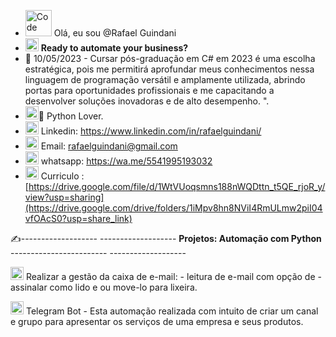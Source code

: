 - <img src="https://cdn-icons-png.flaticon.com/128/3891/3891140.png" data-src="https://cdn-icons-png.flaticon.com/128/3891/3891140.png" alt="Code " title="Code " width="42" height="42" class="lzy lazyload--done" srcset="https://cdn-icons-png.flaticon.com/128/3891/3891140.png 4x"> Olá, eu sou @Rafael Guindani
- <img src="https://cdn-icons-png.flaticon.com/128/4712/4712222.png" data-src="https://cdn-icons-png.flaticon.com/128/4712/4712222.png" alt="Bot" title="Bot" width="21" height="21" class="lzy lazyload--done" srcset="https://cdn-icons-png.flaticon.com/128/4712/4712222.png 4x"> <b>Ready to automate your business?</b>
- 🌱 10/05/2023 - Cursar pós-graduação em C# em 2023 é uma escolha estratégica, pois me permitirá aprofundar meus conhecimentos nessa linguagem de programação versátil e amplamente utilizada, abrindo portas para oportunidades profissionais e me capacitando a desenvolver soluções inovadoras e de alto desempenho. ".
- <img src="https://cdn-icons-png.flaticon.com/128/1387/1387537.png" data-src="https://cdn-icons-png.flaticon.com/128/1387/1387537.png" alt="Python " title="Python " width="21" height="21" class="lzy lazyload--done" srcset="https://cdn-icons-png.flaticon.com/128/1387/1387537.png 4x">💞️ Python Lover. 
- <img src="https://cdn-icons-png.flaticon.com/128/2504/2504923.png" data-src="https://cdn-icons-png.flaticon.com/128/2504/2504923.png" alt="Linkedin " title="Linkedin " width="21" height="21" class="lzy lazyload--done" srcset="https://cdn-icons-png.flaticon.com/128/2504/2504923.png 4x"> Linkedin: https://www.linkedin.com/in/rafaelguindani/
- <img src="https://cdn-icons-png.flaticon.com/128/2504/2504727.png" data-src="https://cdn-icons-png.flaticon.com/128/2504/2504727.png" alt="gmail " title="gmail " width="21" height="21" class="lzy lazyload--done" srcset="https://cdn-icons-png.flaticon.com/128/2504/2504727.png 4x"> Email: rafaelguindani@gmail.com
- <img src="https://cdn-icons-png.flaticon.com/512/3992/3992601.png" width="21" height="21" alt="" title="" class="img-small"> whatsapp: https://wa.me/5541995193032
- <img src="https://cdn-icons-png.flaticon.com/128/1527/1527101.png" data-src="https://cdn-icons-png.flaticon.com/128/1527/1527101.png" alt="Currículo " title="Currículo " width="21" height="21" class="lzy lazyload--done" srcset="https://cdn-icons-png.flaticon.com/128/1527/1527101.png 4x"> Curriculo : [https://drive.google.com/file/d/1WtVUoqsmns188nWQDttn_t5QE_rjoR_y/view?usp=sharing](https://drive.google.com/drive/folders/1iMpv8hn8NViI4RmULmw2piI04vfOAcS0?usp=share_link)

✍️-------------------  -------------------  <b>Projetos: Automação com Python</b>  ------------------------ ------------------- 

<img src="https://cdn-icons-png.flaticon.com/128/8521/8521607.png" data-src="https://cdn-icons-png.flaticon.com/128/8521/8521607.png" alt="Automate" title="Automate" width="21" height="21" class="lzy lazyload--done" srcset="https://cdn-icons-png.flaticon.com/128/8521/8521607.png 4x"> Realizar a gestão da caixa de e-mail: 
    - leitura de e-mail com opção de
    - assinalar como lido e ou move-lo para lixeira.
    
<img src="https://cdn-icons-png.flaticon.com/128/8521/8521607.png" data-src="https://cdn-icons-png.flaticon.com/128/8521/8521607.png" alt="Automate" title="Automate" width="21" height="21" class="lzy lazyload--done" srcset="https://cdn-icons-png.flaticon.com/128/8521/8521607.png 4x"> Telegram Bot 
    - Esta automação realizada com intuito de criar um canal e grupo para apresentar os serviços de uma empresa e seus produtos.
    
    
<!---
Dmndcode/Dmndcode is a ✨ special ✨ repository because its `README.md` (this file) appears on your GitHub profile.
You can click the Preview link to take a look at your changes.
--->
